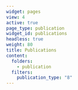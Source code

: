 ```yaml
---
widget: pages
view: 4
active: true
page_type: publication
widget_id: publications
headless: true
weight: 80
title: Publications
content:
  folders:
    - publication
  filters:
    publication_type: "8"
---
```

